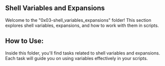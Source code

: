 ## Shell Variables and Expansions
Welcome to the "0x03-shell_variables_expansions" folder! This section explores shell variables, expansions, and how to work with them in scripts.

## How to Use:
Inside this folder, you'll find tasks related to shell variables and expansions. Each task will guide you on using variables effectively in your scripts.

